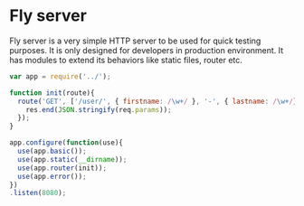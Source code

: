 # Fly server

  Fly server is a very simple HTTP server to be used for quick testing purposes. It is only designed for developers in production environment.
  It has modules to extend its behaviors like static files, router etc.
  
```js
var app = require('../');

function init(route){
  route('GET', ['/user/', { firstname: /\w+/ }, '-', { lastname: /\w+/}], function (req, res, next) {	    	    
    res.end(JSON.stringify(req.params));
  });
}

app.configure(function(use){
  use(app.basic());
  use(app.static(__dirname));
  use(app.router(init));
  use(app.error());
})
.listen(8080);
```